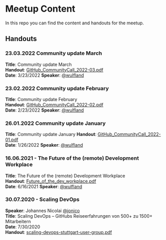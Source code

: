 # Meetup Content

In this repo you can find the content and handouts for the meetup.

## Handouts

### 23.03.2022 Community update March  

__Title__: Community update March  
__Handout__: [GitHub_CommunityCall_2022-03.pdf](doc/communityupdate/GitHub_CommunityCall_2022-03.pdf)  
__Date__: 3/23/2022
__Speaker__: [@wulfland](https://github.com/wulfland)  

### 23.02.2022 Community update February

__Title__: Community update February  
__Handout__: [GitHub_CommunityCall_2022-02.pdf](doc/communityupdate/GitHub_CommunityCall_2022-02.pdf)  
__Date__: 2/23/2022
__Speaker__: [@wulfland](https://github.com/wulfland)  

### 26.01.2022 Community update January  

__Title__: Community update January 
__Handout__: [GitHub_CommunityCall_2022-01.pdf](doc/communityupdate/GitHub_CommunityCall_2022-01.pdf)  
__Date__: 1/26/2022
__Speaker__: [@wulfland](https://github.com/wulfland)  

### 16.06.2021 - The Future of the (remote) Development Workplace  

__Title__: The Future of the (remote) Development Workplace  
__Handout__: [Future_of_the_dev_workplace.pdf](doc/Future_of_the_dev_workplace.pdf)  
__Date__: 6/16/2021
__Speaker__: [@wulfland](https://github.com/wulfland)  

### 30.07.2020 - Scaling DevOps  

__Speaker__: Johannes Nicolai [@jonico](https://github.com/jonico)  
__Title__: Scaling DevOps – GitHubs Reiseerfahrungen von 500+ zu 1500+ Mitarbeitern  
__Date__: 7/30/2020  
__Handout__: [scaling-devops-stuttgart-user-group.pdf](doc/scaling-devops-stuttgart-user-group.pdf)  
